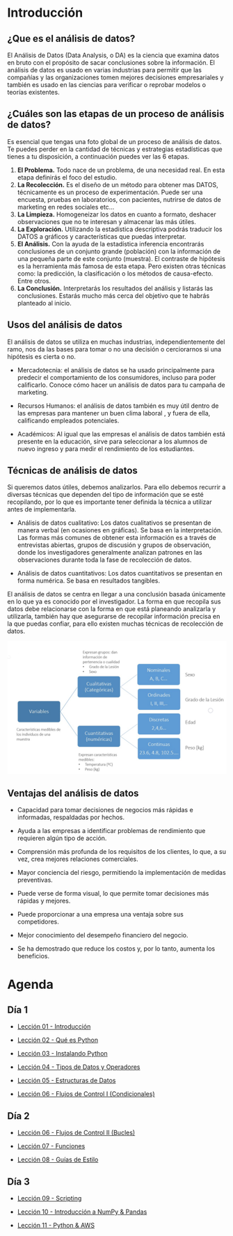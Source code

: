 # Introducción

## ¿Que es el análisis de datos?

El Análisis de Datos (Data Analysis, o DA) es la ciencia que examina datos en bruto con el propósito de sacar conclusiones sobre la información. El análisis de datos es usado en varias industrias para permitir que las compañías y las organizaciones tomen mejores decisiones empresariales y también es usado en las ciencias para verificar o reprobar modelos o teorías existentes.

## ¿Cuáles son las etapas de un proceso de análisis de datos?

Es esencial que tengas una foto global de un proceso de análisis de datos. Te puedes perder en la cantidad de técnicas y estrategias estadísticas que tienes a tu disposición, a continuación puedes ver las 6 etapas.

1. **El Problema.** Todo nace de un problema, de una necesidad real. En esta etapa definirás el foco del estudio.
2. **La Recolección.** Es el diseño de un método para obtener mas DATOS, técnicamente es un proceso de experimentación. Puede ser una encuesta, pruebas en laboratorios, con pacientes, nutrirse de datos de marketing en redes sociales etc…
3. **La Limpieza.** Homogeneizar los datos en cuanto a formato, deshacer observaciones que no te interesan y almacenar las más útiles.
4. **La Exploración.** Utilizando la estadística descriptiva podrás traducir los DATOS a gráficos y características que puedas interpretar.
5. **El Análisis.** Con la ayuda de la estadística inferencia encontrarás conclusiones de un conjunto grande (población) con la información de una pequeña parte de este conjunto (muestra). El contraste de hipótesis es la herramienta más famosa de esta etapa. Pero existen otras técnicas como: la predicción, la clasificación o los métodos de causa-efecto. Entre otros.
6. **La Conclusión.** Interpretarás los resultados del análisis y listarás las conclusiones. Estarás mucho más cerca del objetivo que te habrás planteado al inicio.

## Usos del análisis de datos

El análisis de datos se utiliza en muchas industrias, independientemente del ramo, nos da las bases para tomar o no una decisión o cerciorarnos si una hipótesis es cierta o no.


* Mercadotecnia: el análisis de datos se ha usado principalmente para predecir el comportamiento de los consumidores, incluso para poder calificarlo. Conoce cómo hacer un análisis de datos para tu campaña de marketing.

* Recursos Humanos: el análisis de datos también es muy útil dentro de las empresas para mantener un buen clima laboral , y fuera de ella, calificando empleados potenciales.

* Académicos: Al igual que las empresas el análisis de datos también está presente en la educación, sirve para seleccionar a los alumnos de nuevo ingreso y para medir el rendimiento de los estudiantes.

## Técnicas de análisis de datos

Si queremos datos útiles, debemos analizarlos. Para ello debemos recurrir a diversas técnicas que dependen del tipo de información que se esté recopilando, por lo que es importante tener definida la técnica a utilizar antes de implementarla.


* Análisis de datos cualitativo: Los datos cualitativos se presentan de manera verbal (en ocasiones en gráficas). Se basa en la interpretación. Las formas más comunes de obtener esta información es a través de entrevistas abiertas, grupos de discusión y grupos de observación, donde los investigadores generalmente analizan patrones en las observaciones durante toda la fase de recolección de datos.

* Análisis de datos cuantitativos: Los datos cuantitativos se presentan en forma numérica. Se basa en resultados tangibles.

El análisis de datos se centra en llegar a una conclusión basada únicamente en lo que ya es conocido por el investigador. La forma en que recopila sus datos debe relacionarse con la forma en que está planeando analizarla y utilizarla, también hay que asegurarse de recopilar información precisa en la que puedas confiar, para ello existen muchas técnicas de recolección de datos.


![Tipo_analisis](images/Tipo_analisis.png)


## Ventajas del análisis de datos

* Capacidad para tomar decisiones de negocios más rápidas e informadas, respaldadas por hechos.

* Ayuda a las empresas a identificar problemas de rendimiento que requieren algún tipo de acción.

* Comprensión más profunda de los requisitos de los clientes, lo que, a su vez, crea mejores relaciones comerciales.

* Mayor conciencia del riesgo, permitiendo la implementación de medidas preventivas.

* Puede verse de forma visual, lo que permite tomar decisiones más rápidas y mejores.

* Puede proporcionar a una empresa una ventaja sobre sus competidores.

* Mejor conocimiento del desempeño financiero del negocio.

* Se ha demostrado que reduce los costos y, por lo tanto, aumenta los beneficios.

# Agenda

## Día 1

- [Lección 01 - Introducción](Lecci%C3%B3n%2001%20-%20Introducci%C3%B3n.md)

- [Lección 02 - Qué es Python](Lecci%C3%B3n%2002%20-%20Qu%C3%A9%20es%20Python.md)

- [Lección 03 - Instalando Python](Lecci%C3%B3n%2003%20-%20Instalando%20Python.md)

- [Lección 04 - Tipos de Datos y Operadores](Lecci%C3%B3n%2004%20-%20Tipos%20de%20Datos%20y%20Operadores.md)

- [Lección 05 - Estructuras de Datos](Lecci%C3%B3n%2005%20-%20Estructuras%20de%20Datos.md)

- [Lección 06 - Flujos de Control I (Condicionales)](Lecci%C3%B3n%2006%20-%20Flujos%20de%20Control%20I.md)

## Día 2

- [Lección 06 - Flujos de Control II (Bucles)](Lecci%C3%B3n%2006%20-%20Flujos%20de%20Control%20II.md)

- [Lección 07 - Funciones](Lecci%C3%B3n%2007%20-%20Funciones.md)

- [Lección 08 - Guías de Estilo](Lecci%C3%B3n%2008%20-%20Gu%C3%ADas%20de%20Estilo.md)

## Día 3

- [Lección 09 - Scripting](Lecci%C3%B3n%2009%20-%20Scripting.md)

- [Lección 10 - Introducción a NumPy & Pandas](Lecci%C3%B3n%2010%20-%20Introducci%C3%B3n%20a%20NumPy%20&%20Pandas.md)

- [Lección 11 - Python & AWS](Lecci%C3%B3n%2011%20-%20Python%20&%20AWS%20-%20Redshift.md)
